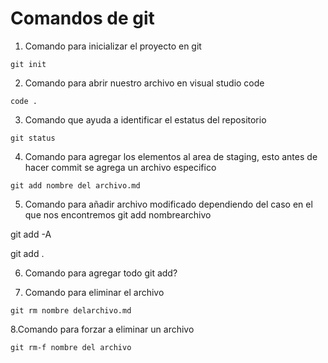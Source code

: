 # Comandos de git

1. Comando para inicializar el proyecto en git

```
git init
```
2. Comando para abrir nuestro archivo en visual studio code
```
code .
```
3. Comando que ayuda a identificar el estatus del repositorio

```
git status
```
4. Comando para agregar los elementos al area de staging, esto antes de hacer commit se agrega un archivo especifico
```
git add nombre del archivo.md
```
5. Comando para añadir archivo modificado dependiendo del caso en el que nos encontremos
git add nombrearchivo

git add -A

git add .

6. Comando para agregar todo
git add?

7. Comando para eliminar el archivo
```
git rm nombre delarchivo.md
```
8.Comando para forzar a eliminar un archivo
```
git rm-f nombre del archivo
```